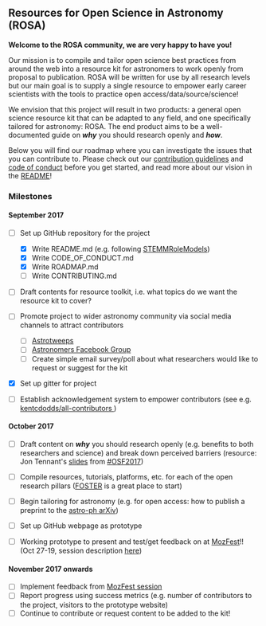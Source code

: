 ## Resources for Open Science in Astronomy (ROSA)


**Welcome to the ROSA community, we are very happy to have you!** 

Our mission is to compile and tailor open science best practices from around the web into a resource kit for astronomers to work openly from proposal to publication. ROSA will be written for use by all research levels but our main goal is to supply a single resource to empower early career scientists with the tools to practice open access/data/source/science!

We envision that this project will result in two products: a general open science resource kit that can be adapted to any field, and one specifically tailored for astronomy: ROSA. The end product aims to be a well-documented guide on ***why*** you should research openly and ***how***.


Below you will find our roadmap where you can investigate the issues that you can contribute to. Please check out our [contribution guidelines](CONTRIBUTING.md) and [code of conduct](CODE_OF_CONDUCT.md) before you get started, and read more about our vision in the [README](README.md)!

### Milestones

#### September 2017

- [ ] Set up GitHub repository for the project 
	- [x] Write README.md (e.g. following [STEMMRoleModels](https://github.com/KirstieJane/STEMMRoleModels))
	- [x] Write CODE_OF_CONDUCT.md 
	- [x] Write ROADMAP.md
	- [ ] Write CONTRIBUTING.md
- [ ] Draft contents for resource toolkit, i.e. what topics do we want the resource kit to cover?
- [ ] Promote project to wider astronomy community via social media channels to attract contributors
	- [ ] [Astrotweeps](https://twitter.com/astrotweeps)
	- [ ] [Astronomers Facebook Group](https://www.facebook.com/groups/123898011017097/) 
	- [ ] Create simple email survey/poll about what researchers would like to request or suggest for the kit
- [x] Set up gitter for project
- [ ] Establish acknowledgement system to empower contributors (see e.g. [kentcdodds/all-contributors
](https://github.com/kentcdodds/all-contributors))


#### October 2017

- [ ] Draft content on ***why*** you should research openly (e.g. benefits to both researchers and science) and break down perceived barriers (resource: Jon Tennant's [slides](https://figshare.com/articles/Barriers_to_Open_Science_for_junior_researchers/5383711) from [#OSF2017](http://www.opensciencefair.eu/))
- [ ] Compile resources, tutorials, platforms, etc. for each of the open research pillars ([FOSTER](https://www.fosteropenscience.eu/) is a great place to start)
- [ ] Begin tailoring for astronomy (e.g. for open access: how to publish a preprint to the [astro-ph arXiv](https://arxiv.org/archive/astro-ph))
- [ ] Set up GitHub webpage as prototype
- [ ] Working prototype to present and test/get feedback on at [MozFest](https://mozillafestival.org/)!! (Oct 27-19, session description [here](https://github.com/MozillaFoundation/mozfest-program-2017/issues/582))

 

#### November 2017 onwards
 
- [ ] Implement feedback from [MozFest session](https://github.com/MozillaFoundation/mozfest-program-2017/issues/582)
- [ ] Report progress using success metrics (e.g. number of contributors to the project, visitors to the prototype website)
- [ ] Continue to contribute or request content to be added to the kit!
